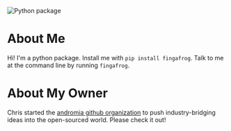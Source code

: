 ![Python package](https://github.com/fingafrog/fingafrog/workflows/Python%20package/badge.svg)

# About Me
Hi! I'm a python package. Install me with `pip install fingafrog`. Talk to me at the command line by running `fingafrog`. 

# About My Owner
Chris started the [andromia github organization](https://github.com/andromia) to push industry-bridging ideas into the open-sourced world. Please check it out!